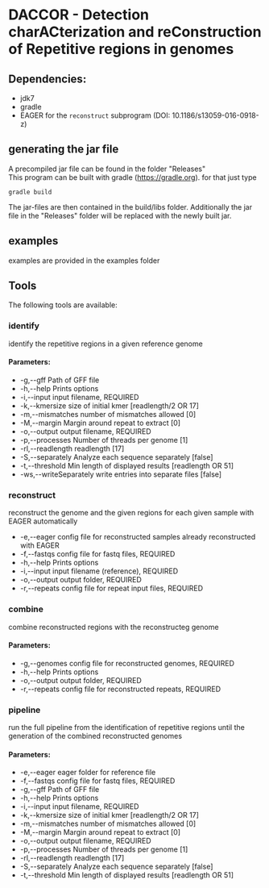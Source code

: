 # DACCOR - Detection charACterization and reConstruction of Repetitive regions in genomes

## Dependencies:

- jdk7
- gradle
- EAGER for the <code>reconstruct</code> subprogram (DOI: 10.1186/s13059-016-0918-z)

## generating the jar file
A precompiled jar file can be found in the folder "Releases"  
This program can be built with gradle (https://gradle.org). for that just type

`gradle build`

The jar-files are then contained in the build/libs folder. Additionally the jar file in the "Releases" folder will be replaced with the newly built jar.

## examples
examples are provided in the examples folder

## Tools
The following tools are available:

### identify
identify the repetitive regions in a given reference genome
#### Parameters:
- -g,--gff <arg>           Path of GFF file
- -h,--help                Prints options
- -i,--input <arg>         input filename, REQUIRED
- -k,--kmersize <arg>      size of initial kmer [readlength/2 OR 17]
- -m,--mismatches <arg>    number of mismatches allowed [0]
- -M,--margin <arg>        Margin around repeat to extract [0]
- -o,--output <arg>        output filename, REQUIRED
- -p,--processes <arg>     Number of threads per genome [1]
- -rl,--readlength <arg>   readlength [17]
- -S,--separately          Analyze each sequence separately [false]
- -t,--threshold <arg>     Min length of displayed results [readlength OR 51]
- -ws,--writeSeparately    write entries into separate files [false]

### reconstruct
reconstruct the genome and the given regions for each given sample with EAGER automatically
- -e,--eager <arg>     config file for reconstructed samples already reconstructed with EAGER
- -f,--fastqs <arg>    config file for fastq files, REQUIRED
- -h,--help            Prints options
- -i,--input <arg>     input filename (reference), REQUIRED
- -o,--output <arg>    output folder, REQUIRED
- -r,--repeats <arg>   config file for repeat input files, REQUIRED

### combine
combine reconstructed regions with the reconstructeg genome
#### Parameters:
- -g,--genomes <arg>   config file for reconstructed genomes, REQUIRED
- -h,--help            Prints options
- -o,--output <arg>    output folder, REQUIRED
- -r,--repeats <arg>   config file for reconstructed repeats, REQUIRED

### pipeline
run the full pipeline from the identification of repetitive regions until the generation of the combined reconstructed genomes
#### Parameters:
- -e,--eager <arg>         eager folder for reference file
- -f,--fastqs <arg>        config file for fastq files, REQUIRED
- -g,--gff <arg>           Path of GFF file
- -h,--help                Prints options
- -i,--input <arg>         input filename, REQUIRED
- -k,--kmersize <arg>      size of initial kmer [readlength/2 OR 17]
- -m,--mismatches <arg>    number of mismatches allowed [0]
- -M,--margin <arg>        Margin around repeat to extract [0]
- -o,--output <arg>        output filename, REQUIRED
- -p,--processes <arg>     Number of threads per genome [1]
- -rl,--readlength <arg>   readlength [17]
- -S,--separately          Analyze each sequence separately [false]
- -t,--threshold <arg>     Min length of displayed results [readlength OR 51]

